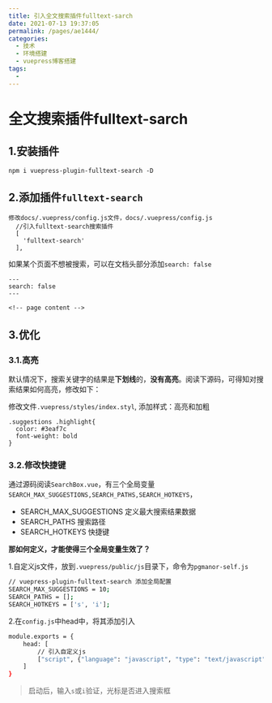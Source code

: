 ```yaml
---
title: 引入全文搜索插件fulltext-sarch
date: 2021-07-13 19:37:05
permalink: /pages/ae1444/
categories:
  - 技术
  - 环境搭建
  - vuepress博客搭建
tags:
  - 
---
```

# 全文搜索插件fulltext-sarch

## 1.安装插件

```
npm i vuepress-plugin-fulltext-search -D
```

## 2.添加插件`fulltext-search`

```
修改docs/.vuepress/config.js文件，docs/.vuepress/config.js
  //引入fulltext-search搜索插件
  [
    'fulltext-search'
  ],
```

如果某个页面不想被搜索，可以在文档头部分添加`search: false`

```
---
search: false
---

<!-- page content -->

```

## 3.优化

### 3.1.高亮

默认情况下，搜索关键字的结果是**下划线**的，**没有高亮**。阅读下源码，可得知对搜索结果如何高亮，修改如下：

修改文件`.vuepress/styles/index.styl`, 添加样式：高亮和加粗

```
.suggestions .highlight{
  color: #3eaf7c
  font-weight: bold
}
```

### 3.2.修改快捷键

通过源码阅读`SearchBox.vue`，有三个全局变量`SEARCH_MAX_SUGGESTIONS,SEARCH_PATHS,SEARCH_HOTKEYS`，

- SEARCH_MAX_SUGGESTIONS 定义最大搜索结果数据
- SEARCH_PATHS 搜索路径
- SEARCH_HOTKEYS 快捷键

**那如何定义，才能使得三个全局变量生效了？**

1.自定义js文件，放到`.vuepress/public/js`目录下，命令为`pgmanor-self.js`

```sh
// vuepress-plugin-fulltext-search 添加全局配置
SEARCH_MAX_SUGGESTIONS = 10;
SEARCH_PATHS = [];
SEARCH_HOTKEYS = ['s', 'i'];
```

2.在`config.js`中head中，将其添加引入

```sh
module.exports = {
    head: [
        // 引入自定义js
        ["script", {"language": "javascript", "type": "text/javascript", "src": "/js/pgmanor-self.js"}]
    ]
}
```

> 启动后，输入`s`或`i`验证，光标是否进入搜索框







